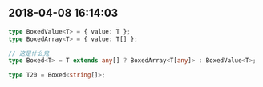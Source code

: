 ## 2018-04-08 16:14:03

```ts
type BoxedValue<T> = { value: T };
type BoxedArray<T> = { value: T[] };

// 这是什么鬼
type Boxed<T> = T extends any[] ? BoxedArray<T[any]> : BoxedValue<T>;

type T20 = Boxed<string[]>;
```
